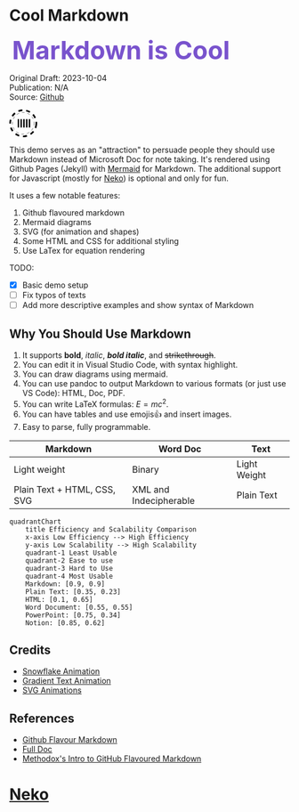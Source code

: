 <style>
    /* customizable snowflake styling */
    .snowflake {
        color: #fff;
        font-size: 1em;
        font-family: Arial;
        text-shadow: 0 0 1px #000;
    }

    @-webkit-keyframes snowflakes-fall {
        0% {
            top: -10%
        }

        100% {
            top: 100%
        }
    }

    @-webkit-keyframes snowflakes-shake {
        0% {
            -webkit-transform: translateX(0px);
            transform: translateX(0px)
        }

        50% {
            -webkit-transform: translateX(80px);
            transform: translateX(80px)
        }

        100% {
            -webkit-transform: translateX(0px);
            transform: translateX(0px)
        }
    }

    @keyframes snowflakes-fall {
        0% {
            top: -10%
        }

        100% {
            top: 100%
        }
    }

    @keyframes snowflakes-shake {
        0% {
            transform: translateX(0px)
        }

        50% {
            transform: translateX(80px)
        }

        100% {
            transform: translateX(0px)
        }
    }

    .snowflake {
        position: fixed;
        top: -10%;
        z-index: 9999;
        -webkit-user-select: none;
        -moz-user-select: none;
        -ms-user-select: none;
        user-select: none;
        cursor: default;
        -webkit-animation-name: snowflakes-fall, snowflakes-shake;
        -webkit-animation-duration: 10s, 3s;
        -webkit-animation-timing-function: linear, ease-in-out;
        -webkit-animation-iteration-count: infinite, infinite;
        -webkit-animation-play-state: running, running;
        animation-name: snowflakes-fall, snowflakes-shake;
        animation-duration: 10s, 3s;
        animation-timing-function: linear, ease-in-out;
        animation-iteration-count: infinite, infinite;
        animation-play-state: running, running
    }

    .snowflake:nth-of-type(0) {
        left: 1%;
        -webkit-animation-delay: 0s, 0s;
        animation-delay: 0s, 0s
    }

    .snowflake:nth-of-type(1) {
        left: 10%;
        -webkit-animation-delay: 1s, 1s;
        animation-delay: 1s, 1s
    }

    .snowflake:nth-of-type(2) {
        left: 20%;
        -webkit-animation-delay: 6s, .5s;
        animation-delay: 6s, .5s
    }

    .snowflake:nth-of-type(3) {
        left: 30%;
        -webkit-animation-delay: 4s, 2s;
        animation-delay: 4s, 2s
    }

    .snowflake:nth-of-type(4) {
        left: 40%;
        -webkit-animation-delay: 2s, 2s;
        animation-delay: 2s, 2s
    }

    .snowflake:nth-of-type(5) {
        left: 50%;
        -webkit-animation-delay: 8s, 3s;
        animation-delay: 8s, 3s
    }

    .snowflake:nth-of-type(6) {
        left: 60%;
        -webkit-animation-delay: 6s, 2s;
        animation-delay: 6s, 2s
    }

    .snowflake:nth-of-type(7) {
        left: 70%;
        -webkit-animation-delay: 2.5s, 1s;
        animation-delay: 2.5s, 1s
    }

    .snowflake:nth-of-type(8) {
        left: 80%;
        -webkit-animation-delay: 1s, 0s;
        animation-delay: 1s, 0s
    }

    .snowflake:nth-of-type(9) {
        left: 90%;
        -webkit-animation-delay: 3s, 1.5s;
        animation-delay: 3s, 1.5s
    }

    /* Demo Purpose Only*/
    .demo {
        font-family: 'Raleway', sans-serif;
        color: #fff;
        display: block;
        margin: 0 auto;
        padding: 15px 0;
        text-align: center;
    }

    .demo a {
        font-family: 'Raleway', sans-serif;
        color: #000;
    }

    #banner {
        font-size: clamp(2.8rem, 1.5vw, 3rem);
        font-weight: bold;
        margin: 5px;
        background: linear-gradient(to right,
                #7953cd 20%,
                #00affa 30%,
                #0190cd 70%,
                #764ada 80%);
        -webkit-background-clip: text;
        background-clip: text;
        -webkit-text-fill-color: transparent;
        text-fill-color: transparent;
        background-size: 500% auto;
        animation: textShine 5s ease-in-out infinite alternate;
    }
    @keyframes textShine {
        0% {
            background-position: 0% 50%;
        }

        100% {
            background-position: 100% 50%;
        }
    }
</style>

# Cool Markdown

<span id="banner">Markdown is Cool</span>

Original Draft: 2023-10-04  
Publication: N/A  
Source: [Github](https://github.com/TotalImagine-com/TotalImagine.com/blob/main/Resources/CoolMarkdown.md)

<svg version="1.1" id="L1" xmlns="http://www.w3.org/2000/svg" xmlns:xlink="http://www.w3.org/1999/xlink" x="0px" y="0px" viewBox="0 0 100 100" enable-background="new 0 0 100 100" xml:space="preserve" width="50">
    <circle fill="none" stroke="#000" stroke-width="6" stroke-miterlimit="15" stroke-dasharray="14.2472,14.2472" cx="50" cy="50" r="47" >
      <animateTransform 
         attributeName="transform" 
         attributeType="XML" 
         type="rotate"
         dur="5s" 
         from="0 50 50"
         to="360 50 50" 
         repeatCount="indefinite" />
  </circle>
  <circle fill="none" stroke="#000" stroke-width="1" stroke-miterlimit="10" stroke-dasharray="10,10" cx="50" cy="50" r="39">
      <animateTransform 
         attributeName="transform" 
         attributeType="XML" 
         type="rotate"
         dur="5s" 
         from="0 50 50"
         to="-360 50 50" 
         repeatCount="indefinite" />
  </circle>
  <g fill="#fff">
  <rect x="30" y="35" width="5" height="30" fill="black">
    <animateTransform 
       attributeName="transform" 
       dur="1s" 
       type="translate" 
       values="0 5 ; 0 -5; 0 5" 
       repeatCount="indefinite" 
       begin="0.1"/>
  </rect>
  <rect x="40" y="35" width="5" height="30" fill="black">
    <animateTransform 
       attributeName="transform" 
       dur="1s" 
       type="translate" 
       values="0 5 ; 0 -5; 0 5" 
       repeatCount="indefinite" 
       begin="0.2"/>
  </rect>
  <rect x="50" y="35" width="5" height="30" fill="black">
    <animateTransform 
       attributeName="transform" 
       dur="1s" 
       type="translate" 
       values="0 5 ; 0 -5; 0 5" 
       repeatCount="indefinite" 
       begin="0.3"/>
  </rect>
  <rect x="60" y="35" width="5" height="30" fill="black">
    <animateTransform 
       attributeName="transform" 
       dur="1s" 
       type="translate" 
       values="0 5 ; 0 -5; 0 5"  
       repeatCount="indefinite" 
       begin="0.4"/>
  </rect>
  <rect x="70" y="35" width="5" height="30" fill="black">
    <animateTransform 
       attributeName="transform" 
       dur="1s" 
       type="translate" 
       values="0 5 ; 0 -5; 0 5" 
       repeatCount="indefinite" 
       begin="0.5"/>
  </rect>
  </g>
</svg>

This demo serves as an "attraction" to persuade people they should use Markdown instead of Microsoft Doc for note taking. It's rendered using Github Pages (Jekyll) with [Mermaid](https://github.com/TotalImagine-com/TotalImagine.com/commit/035a2731e5d3c12e21c03e8beb0bbde0391d9715) for Markdown. The additional support for Javascript (mostly for [Neko](https://webneko.net)) is optional and only for fun.

It uses a few notable features:

1. Github flavoured markdown
2. Mermaid diagrams
3. SVG (for animation and shapes)
4. Some HTML and CSS for additional styling
5. Use LaTex for equation rendering

TODO:

- [x] Basic demo setup
- [ ] Fix typos of texts
- [ ] Add more descriptive examples and show syntax of Markdown

## Why You Should Use Markdown

1. It supports **bold**, *italic*, ***bold italic***, and ~~strikethrough~~.
2. You can edit it in Visual Studio Code, with syntax highlight.
3. You can draw diagrams using mermaid.
4. You can use pandoc to output Markdown to various formats (or just use VS Code): HTML, Doc, PDF.
5. You can write LaTeX formulas: $E=mc^2$.
6. You can have tables and use emojis👍 and insert images.
7. Easy to parse, fully programmable.

|Markdown|Word Doc|Text|
|-|-|-|
|Light weight|Binary|Light Weight|
|Plain Text + HTML, CSS, SVG|XML and Indecipherable|Plain Text|

```mermaid
quadrantChart
    title Efficiency and Scalability Comparison
    x-axis Low Efficiency --> High Efficiency
    y-axis Low Scalability --> High Scalability
    quadrant-1 Least Usable
    quadrant-2 Ease to use
    quadrant-3 Hard to Use
    quadrant-4 Most Usable
    Markdown: [0.9, 0.9]
    Plain Text: [0.35, 0.23]
    HTML: [0.1, 0.65]
    Word Document: [0.55, 0.55]
    PowerPoint: [0.75, 0.34]
    Notion: [0.85, 0.62]
```

## Credits

* [Snowflake Animation](https://codepen.io/codeconvey/pen/xRzQay)
* [Gradient Text Animation](https://codepen.io/amit_merchant/pen/yLxgMGz)
* [SVG Animations](https://codepen.io/nikhil8krishnan/pen/rVoXJa)

## References
* [Github Flavour Markdown](https://gist.github.com/stevenyap/7038119)
* [Full Doc](https://docs.github.com/en/get-started/writing-on-github/getting-started-with-writing-and-formatting-on-github/basic-writing-and-formatting-syntax)
* [Methodox's Intro to GitHub Flavoured Markdown](https://wiki.methodox.io/en/KnowledgeBase/Markdown)

<!-- Render Elements -->
<div class="snowflakes" aria-hidden="true">
    <div class="snowflake">
        ❅
    </div>
    <div class="snowflake">
        ❅
    </div>
    <div class="snowflake">
        ❆
    </div>
    <div class="snowflake">
        ❄
    </div>
    <div class="snowflake">
        ❅
    </div>
    <div class="snowflake">
        ❆
    </div>
    <div class="snowflake">
        ❄
    </div>
    <div class="snowflake">
        ❅
    </div>
    <div class="snowflake">
        ❆
    </div>
    <div class="snowflake">
        ❄
    </div>
</div>

<script>NekoType="white"</script>
<h1 id=nl><script src="https://webneko.net/n20171213.js"></script><a 
href="https://webneko.net">Neko</a></h1>
